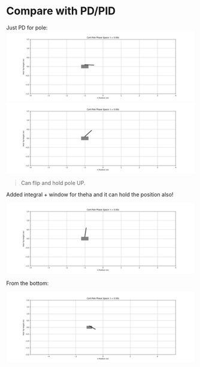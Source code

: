 

# Compare with PD/PID

Just PD for pole:
![tmp](gif/cartpole_pd_down.gif)
![tmp](gif/cartpole_pd_right.gif)

> Can flip and hold pole UP.

Added integral + window for theha and it can hold the position also!

![pid](gif/cartpole_pid.gif)

From the bottom:

![alt text](gif/cartpole_pid_down.gif)


